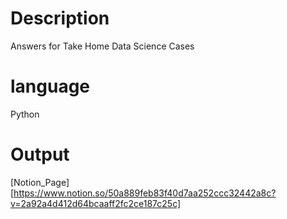 # Description
Answers for Take Home Data Science Cases 


# language 
Python 

# Output 
[Notion_Page][https://www.notion.so/50a889feb83f40d7aa252ccc32442a8c?v=2a92a4d412d64bcaaff2fc2ce187c25c]
